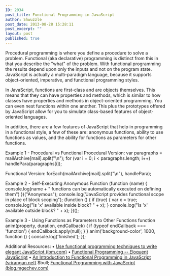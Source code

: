 ```yaml
---
ID: 2034
post_title: Functional Programming in JavaScript
author: Shwuzzle
post_date: 2013-08-28 15:28:11
post_excerpt: ""
layout: post
published: true
---
```

Procedural programming is where you define a procedure to solve a problem. Functional (aka declarative) programming is distinct from this in that you describe the "what" of the problem. With functional programming the results depend upon only the inputs and not on the program state. JavaScript is actually a multi-paradigm language, because it supports object-oriented, imperative, and functional programming styles.

In JavaScript, functions are first-class and are objects themselves. This means that they can have properties and methods, which is similar to how classes have properties and methods in object-oriented programming. You can even nest functions within one another. This plus the prototypes offered by JavaScript allow for you to simulate class-based features of object-oriented languages.

In addition, there are a few features of JavaScript that help in programming in a functional style, a few of these are: anonymous functions, ability to use functions as values, and the ability for functions as parameters for other functions.

Example 1 - Procedural vs Functional
Procedural Version:
var paragraphs = mailArchive[mail].split("\n");
for (var i = 0; i &lt; paragraphs.length; i++)
handlePara(paragraphs[i]);

Functional Version:
forEach(mailArchive[mail].split("\n"), handlePara);

Example 2 - Self-Executing Anonymous Function
(function (name) {
console.log(name + " functions can be automatically executed on defining them")
})("Anonymous");
console.log("JavaScript provides functional scope in place of block scoping");
(function () {
if (true) {
var x = true;
console.log("Is 'x' available inside block? " + x);
}
console.log("Is 'x' available outside block? " + x);
})();

Example 3 - Using Functions as Parameters to Other Functions
function anim(property, duration, endCallback) {
if (typeof endCallback === 'function') {
endCallback.apply(null);
}
}
anim('background-color', 1000, function () {
console.log('finished');
});

Additional Resources:
• <a href="http://www.ibm.com/developerworks/library/wa-javascript/index.html">Use functional programming techniques to write elegant JavaScript (ibm.com)</a>
• <a href="http://eloquentjavascript.net/chapter6.html">Functional Programming -- Eloquent JavaScript</a>
• <a href="http://www.srirangan.net/2011-12-functional-programming-in-javascript">An Introduction to Functional Programming in JavaScript (srirangan.net)</a>
$bull; <a href="http://blog.mgechev.com/2013/01/21/functional-programming-with-javascript/">Functional Programming with JavaScript (blog.mgechev.com)</a>
